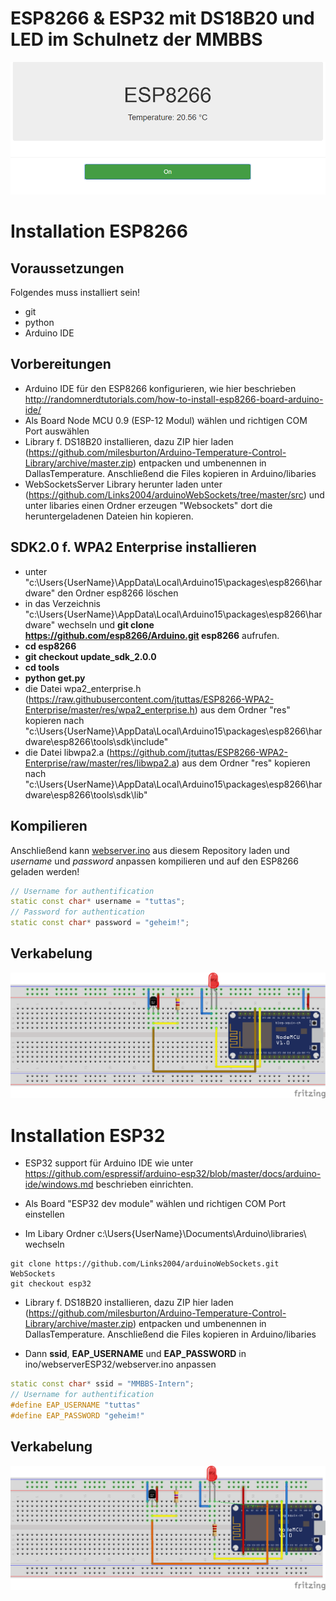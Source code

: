 # ESP8266 & ESP32 mit DS18B20 und LED im Schulnetz der MMBBS
![Screenshot](doc/screenshot.PNG)
# Installation ESP8266
## Voraussetzungen
Folgendes muss installiert sein!
- git
- python
- Arduino IDE
## Vorbereitungen
- Arduino IDE für den ESP8266 konfigurieren, wie hier beschrieben http://randomnerdtutorials.com/how-to-install-esp8266-board-arduino-ide/
- Als Board Node MCU 0.9 (ESP-12 Modul) wählen und richtigen COM Port auswählen
- Library f. DS18B20 installieren, dazu ZIP hier laden (https://github.com/milesburton/Arduino-Temperature-Control-Library/archive/master.zip) entpacken und umbenennen in DallasTemperature. Anschließend die Files kopieren in Arduino/libaries
- WebSocketsServer Library herunter laden unter (https://github.com/Links2004/arduinoWebSockets/tree/master/src) und unter libaries einen Ordner erzeugen "Websockets" dort die heruntergeladenen Dateien hin kopieren.
## SDK2.0 f. WPA2 Enterprise installieren
- unter "c:\Users\{UserName}\AppData\Local\Arduino15\packages\esp8266\hardware" den Ordner esp8266 löschen
- in das Verzeichnis "c:\Users\{UserName}\AppData\Local\Arduino15\packages\esp8266\hardware" wechseln und **git clone https://github.com/esp8266/Arduino.git esp8266** aufrufen.
- **cd esp8266**
- **git checkout update_sdk_2.0.0**
- **cd tools**
- **python get.py**
- die Datei wpa2_enterprise.h (https://raw.githubusercontent.com/jtuttas/ESP8266-WPA2-Enterprise/master/res/wpa2_enterprise.h) aus dem Ordner "res" kopieren nach "c:\Users\{UserName}\AppData\Local\Arduino15\packages\esp8266\hardware\esp8266\tools\sdk\include\"
- die Datei libwpa2.a (https://github.com/jtuttas/ESP8266-WPA2-Enterprise/raw/master/res/libwpa2.a) aus dem Ordner "res" kopieren nach "c:\Users\{UserName}\AppData\Local\Arduino15\packages\esp8266\hardware\esp8266\tools\sdk\lib\"
## Kompilieren
Anschließend kann [webserver.ino](https://github.com/jtuttas/ESP8266-WPA2-Enterprise/blob/master/ino/webserver/webserver.ino) aus diesem Repository laden und *username* und *password* anpassen  kompilieren und auf den ESP8266 geladen werden!
```c++
// Username for authentification
static const char* username = "tuttas";
// Password for authentication
static const char* password = "geheim!";
```
## Verkabelung
![Wireing](doc/steckplatine.png)
# Installation ESP32
- ESP32 support für Arduino IDE wie unter https://github.com/espressif/arduino-esp32/blob/master/docs/arduino-ide/windows.md beschrieben einrichten.

- Als Board "ESP32 dev module" wählen und richtigen COM Port einstellen

- Im Libary Ordner c:\Users\{UserName}\Documents\Arduino\libraries\ wechseln

```
git clone https://github.com/Links2004/arduinoWebSockets.git WebSockets
git checkout esp32
```
- Library f. DS18B20 installieren, dazu ZIP hier laden (https://github.com/milesburton/Arduino-Temperature-Control-Library/archive/master.zip) entpacken und umbenennen in DallasTemperature. Anschließend die Files kopieren in Arduino/libaries

- Dann **ssid**, **EAP_USERNAME** und **EAP_PASSWORD** in ino/webserverESP32/webserver.ino anpassen
```c++
static const char* ssid = "MMBBS-Intern";
// Username for authentification
#define EAP_USERNAME "tuttas"
#define EAP_PASSWORD "geheim!"
```
## Verkabelung
![Wireing](doc/sketch32_Steckplatine.png)